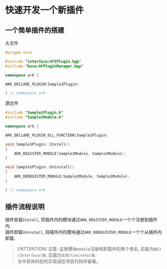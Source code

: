 # 快速开发一个新插件

## 一个简单插件的搭建

头文件

```cpp
#pragma once

#include "interface/AFIPlugin.hpp"
#include "base/AFPluginManager.hpp"

namespace ark {

ARK_DECLARE_PLUGIN(Sample1Plugin)

} // namespace ark
```

源文件

```cpp
#include "Sample1Plugin.h"
#include "Sample1Module.h"

namespace ark {

ARK_DECLARE_PLUGIN_DLL_FUNCTION(Sample1Plugin)

void Sample1Plugin::Install()
{
    ARK_REGISTER_MODULE(Sample1Module, Sample1Module);
}

void Sample1Plugin::Uninstall()
{
    ARK_DEREGISTER_MODULE(Sample1Module, Sample1Module);
}

} // namespace ark
```

## 插件流程说明

插件安装`Install`, 将插件内的模块通过`ARK_REGISTER_MODULE`一个个注册到插件内.  
插件卸载`Uninstall`, 将插件内的模块通过`ARK_DEREGISTER_MODULE`一个个从插件内卸载.

> [!ATTENTION]
> 注意: 这里模块`module`注册和卸载中的两个类名, 前面为`接口(Interface)类`, 后面为`实现(Concrete)类`.  
> 文中具体的宏的实现请在项目代码中查看。